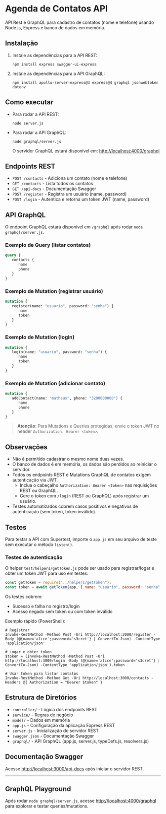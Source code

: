 
# Agenda de Contatos API

API Rest e GraphQL para cadastro de contatos (nome e telefone) usando Node.js, Express e banco de dados em memória.


## Instalação

1. Instale as dependências para a API REST:

   ```pwsh
   npm install express swagger-ui-express
   ```

2. Instale as dependências para a API GraphQL:

   ```pwsh
   npm install apollo-server-express@3 express@4 graphql jsonwebtoken dotenv
   ```

## Como executar

- Para rodar a API REST:
  ```pwsh
  node server.js
  ```
- Para rodar a API GraphQL:
  ```pwsh
  node graphql/server.js
  ```
  O servidor GraphQL estará disponível em: [http://localhost:4000/graphql](http://localhost:4000/graphql)


## Endpoints REST

- `POST /contacts` - Adiciona um contato (nome e telefone)
- `GET /contacts` - Lista todos os contatos
- `GET /api-docs` - Documentação Swagger
- `POST /register` - Registra um usuário (name, password)
- `POST /login` - Autentica e retorna um token JWT (name, password)

## API GraphQL

O endpoint GraphQL estará disponível em `/graphql` após rodar `node graphql/server.js`.

### Exemplo de Query (listar contatos)

```graphql
query {
   contacts {
      name
      phone
   }
}
```

### Exemplo de Mutation (registrar usuário)

```graphql
mutation {
   register(name: "usuario", password: "senha") {
      name
      token
   }
}
```

### Exemplo de Mutation (login)

```graphql
mutation {
   login(name: "usuario", password: "senha") {
      name
      token
   }
}
```

### Exemplo de Mutation (adicionar contato)

```graphql
mutation {
   addContact(name: "matheus", phone: "3200000000") {
      name
      phone
   }
}
```

> **Atenção:** Para Mutations e Queries protegidas, envie o token JWT no header `Authorization: Bearer <token>`.


## Observações

- Não é permitido cadastrar o mesmo nome duas vezes.
- O banco de dados é em memória, os dados são perdidos ao reiniciar o servidor.
- Todos os endpoints REST e Mutations GraphQL de contatos exigem autenticação via JWT.
   - Inclua o cabeçalho `Authorization: Bearer <token>` nas requisições REST ou GraphQL.
   - Gere o token com `/login` (REST ou GraphQL) após registrar um usuário.
- Testes automatizados cobrem casos positivos e negativos de autenticação (sem token, token inválido).

## Testes

Para testar a API com Supertest, importe o `app.js` em seu arquivo de teste sem executar o método `listen()`.

### Testes de autenticação

O helper `test/helpers/getToken.js` pode ser usado para registrar/logar e obter um token JWT para uso em testes:

```js
const getToken = require("../helpers/getToken");
const token = await getToken(app, { name: "usuario", password: "senha" });
```

Os testes cobrem:

- Sucesso e falha no registro/login
- Acesso negado sem token ou com token inválido

Exemplo rápido (PowerShell):

```pwsh
# Registrar
Invoke-RestMethod -Method Post -Uri http://localhost:3000/register -Body (@{name='alice';password='s3cret'} | ConvertTo-Json) -ContentType 'application/json'

# Logar e obter token
$token = (Invoke-RestMethod -Method Post -Uri http://localhost:3000/login -Body (@{name='alice';password='s3cret'} | ConvertTo-Json) -ContentType 'application/json').token

# Usar token para listar contatos
Invoke-RestMethod -Method Get -Uri http://localhost:3000/contacts -Headers @{ Authorization = "Bearer $token" }
```


## Estrutura de Diretórios

- `controller/` - Lógica dos endpoints REST
- `service/` - Regras de negócio
- `model/` - Dados em memória
- `app.js` - Configuração da aplicação Express REST
- `server.js` - Inicialização do servidor REST
- `swagger.json` - Documentação Swagger
- `graphql/` - API GraphQL (app.js, server.js, typeDefs.js, resolvers.js)


## Documentação Swagger

Acesse [http://localhost:3000/api-docs](http://localhost:3000/api-docs) após iniciar o servidor REST.

---

## GraphQL Playground

Após rodar `node graphql/server.js`, acesse [http://localhost:4000/graphql](http://localhost:4000/graphql) para explorar e testar queries/mutations.
